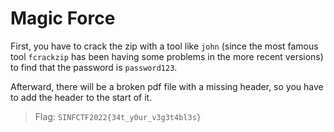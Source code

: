 # Magic Force

First, you have to crack the zip with a tool like `john` (since the most famous tool `fcrackzip` has been having some problems in the more recent versions) to find that the password is `password123`.

Afterward, there will be a broken pdf file with a missing header, so you have to add the header to the start of it.

> Flag: `SINFCTF2022{34t_y0ur_v3g3t4bl3s}`